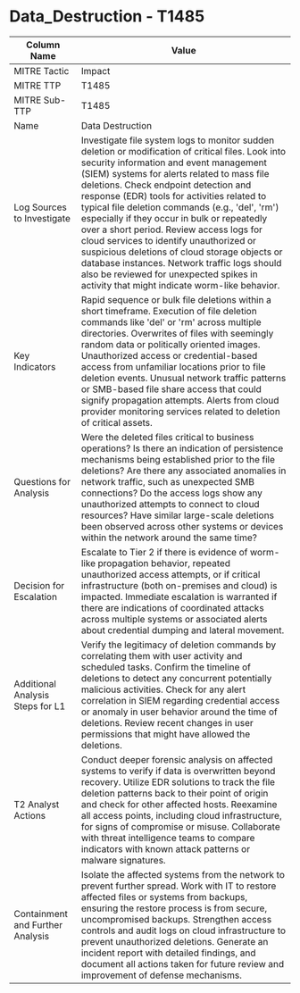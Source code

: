# Data_Destruction - T1485

| Column Name | Value |
|-------------|-------|
| MITRE Tactic | Impact |
| MITRE TTP | T1485 |
| MITRE Sub-TTP | T1485 |
| Name | Data Destruction |
| Log Sources to Investigate | Investigate file system logs to monitor sudden deletion or modification of critical files. Look into security information and event management (SIEM) systems for alerts related to mass file deletions. Check endpoint detection and response (EDR) tools for activities related to typical file deletion commands (e.g., 'del', 'rm') especially if they occur in bulk or repeatedly over a short period. Review access logs for cloud services to identify unauthorized or suspicious deletions of cloud storage objects or database instances. Network traffic logs should also be reviewed for unexpected spikes in activity that might indicate worm-like behavior. |
| Key Indicators | Rapid sequence or bulk file deletions within a short timeframe. Execution of file deletion commands like 'del' or 'rm' across multiple directories. Overwrites of files with seemingly random data or politically oriented images. Unauthorized access or credential-based access from unfamiliar locations prior to file deletion events. Unusual network traffic patterns or SMB-based file share access that could signify propagation attempts. Alerts from cloud provider monitoring services related to deletion of critical assets. |
| Questions for Analysis | Were the deleted files critical to business operations? Is there an indication of persistence mechanisms being established prior to the file deletions? Are there any associated anomalies in network traffic, such as unexpected SMB connections? Do the access logs show any unauthorized attempts to connect to cloud resources? Have similar large-scale deletions been observed across other systems or devices within the network around the same time? |
| Decision for Escalation | Escalate to Tier 2 if there is evidence of worm-like propagation behavior, repeated unauthorized access attempts, or if critical infrastructure (both on-premises and cloud) is impacted. Immediate escalation is warranted if there are indications of coordinated attacks across multiple systems or associated alerts about credential dumping and lateral movement. |
| Additional Analysis Steps for L1 | Verify the legitimacy of deletion commands by correlating them with user activity and scheduled tasks. Confirm the timeline of deletions to detect any concurrent potentially malicious activities. Check for any alert correlation in SIEM regarding credential access or anomaly in user behavior around the time of deletions. Review recent changes in user permissions that might have allowed the deletions. |
| T2 Analyst Actions | Conduct deeper forensic analysis on affected systems to verify if data is overwritten beyond recovery. Utilize EDR solutions to track the file deletion patterns back to their point of origin and check for other affected hosts. Reexamine all access points, including cloud infrastructure, for signs of compromise or misuse. Collaborate with threat intelligence teams to compare indicators with known attack patterns or malware signatures. |
| Containment and Further Analysis | Isolate the affected systems from the network to prevent further spread. Work with IT to restore affected files or systems from backups, ensuring the restore process is from secure, uncompromised backups. Strengthen access controls and audit logs on cloud infrastructure to prevent unauthorized deletions. Generate an incident report with detailed findings, and document all actions taken for future review and improvement of defense mechanisms. |
